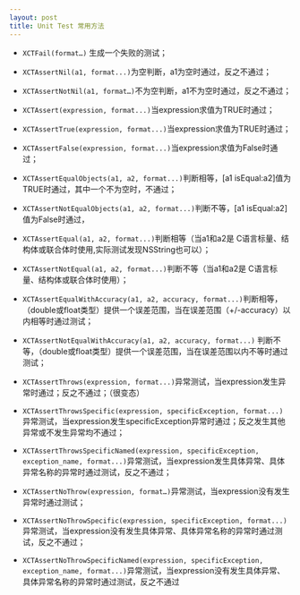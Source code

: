 ```yaml
---
layout: post
title: Unit Test 常用方法
---
```


* `XCTFail(format…)` 生成一个失败的测试；

* `XCTAssertNil(a1, format...)`为空判断，a1为空时通过，反之不通过；
* `XCTAssertNotNil(a1, format…)`不为空判断，a1不为空时通过，反之不通过；
* `XCTAssert(expression, format...)`当expression求值为TRUE时通过；
* `XCTAssertTrue(expression, format...)`当expression求值为TRUE时通过；
* `XCTAssertFalse(expression, format...)`当expression求值为False时通过；
* `XCTAssertEqualObjects(a1, a2, format...)`判断相等，[a1 isEqual:a2]值为TRUE时通过，其中一个不为空时，不通过；
* `XCTAssertNotEqualObjects(a1, a2, format...)`判断不等，[a1 isEqual:a2]值为False时通过，
* `XCTAssertEqual(a1, a2, format...)`判断相等（当a1和a2是 C语言标量、结构体或联合体时使用,实际测试发现NSString也可以）；
* `XCTAssertNotEqual(a1, a2, format...)`判断不等（当a1和a2是 C语言标量、结构体或联合体时使用）；
* `XCTAssertEqualWithAccuracy(a1, a2, accuracy, format...)`判断相等，（double或float类型）提供一个误差范围，当在误差范围（+/-accuracy）以内相等时通过测试；
* `XCTAssertNotEqualWithAccuracy(a1, a2, accuracy, format...)` 判断不等，（double或float类型）提供一个误差范围，当在误差范围以内不等时通过测试；
* `XCTAssertThrows(expression, format...)`异常测试，当expression发生异常时通过；反之不通过；（很变态）
* `XCTAssertThrowsSpecific(expression, specificException, format...)` 异常测试，当expression发生specificException异常时通过；反之发生其他异常或不发生异常均不通过；
* `XCTAssertThrowsSpecificNamed(expression, specificException, exception_name, format...)`异常测试，当expression发生具体异常、具体异常名称的异常时通过测试，反之不通过；
* `XCTAssertNoThrow(expression, format…)`异常测试，当expression没有发生异常时通过测试；
* `XCTAssertNoThrowSpecific(expression, specificException, format...)`异常测试，当expression没有发生具体异常、具体异常名称的异常时通过测试，反之不通过；
* `XCTAssertNoThrowSpecificNamed(expression, specificException, exception_name, format...)`异常测试，当expression没有发生具体异常、具体异常名称的异常时通过测试，反之不通过
